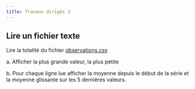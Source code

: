 ```yaml
---
title: Travaux dirigés 3
---
```


## Lire un fichier texte

Lire la totalité du fichier [observations.csv](observations.csv)

a. Afficher la plus grande valeur, la plus petite

b. Pour chaque ligne lue afficher la moyenne depuis le début de la série et la moyenne glissante sur les 5 dernières valeurs.

